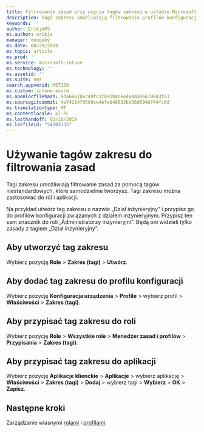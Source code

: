 ```yaml
---
title: Filtrowanie zasad przy użyciu tagów zakresu w usłudze Microsoft Intune — Azure | Microsoft Docs
description: Tagi zakresu umożliwiają filtrowanie profilów konfiguracji dla określonych ról.
keywords: ''
author: ErikjeMS
ms.author: erikje
manager: dougeby
ms.date: 08/29/2018
ms.topic: article
ms.prod: ''
ms.service: microsoft-intune
ms.technology: ''
ms.assetid: ''
ms.suite: ems
search.appverid: MET150
ms.custom: intune-azure
ms.openlocfilehash: 0da6861b6c49fc37691b8c6e464a506670643fa3
ms.sourcegitcommit: 4a7421470569ce4efe848633bd36d5946f44fc8d
ms.translationtype: HT
ms.contentlocale: pl-PL
ms.lasthandoff: 01/10/2019
ms.locfileid: "54203335"
---
```

# <a name="use-scope-tags-to-filter-policies"></a>Używanie tagów zakresu do filtrowania zasad

Tagi zakresu umożliwiają filtrowanie zasad za pomocą tagów niestandardowych, które samodzielnie tworzysz. Tagi zakresu można zastosować do ról i aplikacji.

Na przykład utwórz tag zakresu o nazwie „Dział inżynieryjny” i przypisz go do profilów konfiguracji związanych z działem inżynieryjnym. Przypisz ten sam znacznik do roli „Administratorzy inżynieryjni”. Będą oni widzieli tylko zasady z tagiem „Dział inżynieryjny”.

## <a name="to-create-a-scope-tag"></a>Aby utworzyć tag zakresu

Wybierz pozycję **Role** > **Zakres (tagi)** > **Utwórz**.

## <a name="to-add-a-scope-tag-to-a-configuration-profile"></a>Aby dodać tag zakresu do profilu konfiguracji

Wybierz pozycję **Konfiguracja urządzenia** > **Profile** > wybierz profil > **Właściwości** > **Zakres (tagi)**.

## <a name="to-assign-a-scope-tag-to-a-role"></a>Aby przypisać tag zakresu do roli

Wybierz pozycję **Role** > **Wszystkie role** > **Menedżer zasad i profilów** > **Przypisania** > **Zakres (tagi)**.

## <a name="to-assign-a-scope-tag-to-an-app"></a>Aby przypisać tag zakresu do aplikacji

Wybierz pozycję **Aplikacje klienckie** > **Aplikacje** > wybierz aplikację > **Właściwości** > **Zakres (tagi)** > **Dodaj** > wybierz tagi > **Wybierz** > **OK** > **Zapisz**.


## <a name="next-steps"></a>Następne kroki

Zarządzanie własnymi [rolami](role-based-access-control.md) i [profilami](device-profile-assign.md).

